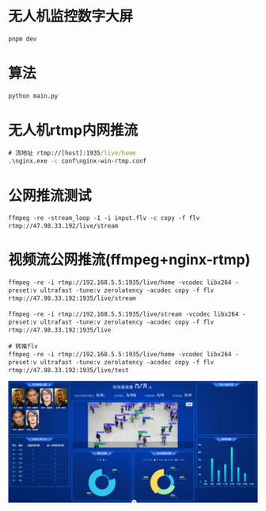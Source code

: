 # 无人机监控数字大屏

```node.js
pnpm dev
```

# 算法

```python
python main.py
```

# 无人机rtmp内网推流

```bat
# 流地址 rtmp://[host]:1935/live/home
.\nginx.exe -c conf\nginx-win-rtmp.conf
```

# 公网推流测试

```shell
ffmpeg -re -stream_loop -1 -i input.flv -c copy -f flv rtmp://47.98.33.192/live/stream

```

# 视频流公网推流(ffmpeg+nginx-rtmp)

```shell
ffmpeg -re -i rtmp://192.168.5.5:1935/live/home -vcodec libx264 -preset:v ultrafast -tune:v zerolatency -acodec copy -f flv rtmp://47.98.33.192:1935/live/stream

ffmpeg -re -i rtmp://192.168.5.5:1935/live/stream -vcodec libx264 -preset:v ultrafast -tune:v zerolatency -acodec copy -f flv rtmp://47.98.33.192:1935/live

# 转推flv
ffmpeg -re -i rtmp://192.168.5.5:1935/live/home -vcodec libx264 -preset:v ultrafast -tune:v zerolatency -acodec copy -f flv rtmp://47.98.33.192:1935/live/test
```

![](./src/assets/images/test.png)
